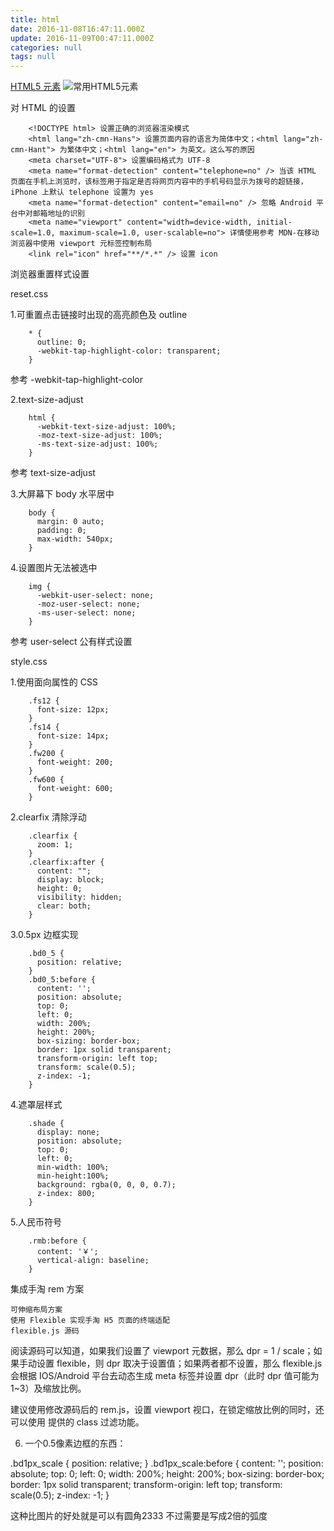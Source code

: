 ```yaml
---
title: html
date: 2016-11-08T16:47:11.000Z
update: 2016-11-09T00:47:11.000Z
categories: null
tags: null
---
```


[HTML5 元素](http://demo.yanue.net/HTML5element/)
![常用HTML5元素](http://img.mukewang.com/56dd4c7a0001121110830809.png)


对 HTML 的设置
```
    <!DOCTYPE html> 设置正确的浏览器渲染模式
    <html lang="zh-cmn-Hans"> 设置页面内容的语言为简体中文；<html lang="zh-cmn-Hant"> 为繁体中文；<html lang="en"> 为英文。这么写的原因
    <meta charset="UTF-8"> 设置编码格式为 UTF-8
    <meta name="format-detection" content="telephone=no" /> 当该 HTML 页面在手机上浏览时，该标签用于指定是否将网页内容中的手机号码显示为拨号的超链接，iPhone 上默认 telephone 设置为 yes
    <meta name="format-detection" content="email=no" /> 忽略 Android 平台中对邮箱地址的识别
    <meta name="viewport" content="width=device-width, initial-scale=1.0, maximum-scale=1.0, user-scalable=no"> 详情使用参考 MDN-在移动浏览器中使用 viewport 元标签控制布局
    <link rel="icon" href="**/*.*" /> 设置 icon
```
浏览器重置样式设置

reset.css

1.可重置点击链接时出现的高亮颜色及 outline

        * {
          outline: 0;
          -webkit-tap-highlight-color: transparent;
        }

参考 -webkit-tap-highlight-color

2.text-size-adjust

        html {
          -webkit-text-size-adjust: 100%;
          -moz-text-size-adjust: 100%;
          -ms-text-size-adjust: 100%;
        }

参考 text-size-adjust

3.大屏幕下 body 水平居中

        body {
          margin: 0 auto;
          padding: 0;
          max-width: 540px;
        }

4.设置图片无法被选中

        img {
          -webkit-user-select: none;
          -moz-user-select: none;
          -ms-user-select: none;
        }

参考 user-select
公有样式设置

style.css

1.使用面向属性的 CSS

        .fs12 {
          font-size: 12px;
        }
        .fs14 {
          font-size: 14px;
        }
        .fw200 {
          font-weight: 200;
        }
        .fw600 {
          font-weight: 600;
        }

2.clearfix 清除浮动

        .clearfix {
          zoom: 1;
        }
        .clearfix:after {
          content: "";
          display: block;
          height: 0;
          visibility: hidden;
          clear: both;
        }

3.0.5px 边框实现

        .bd0_5 {
          position: relative;
        }
        .bd0_5:before {
          content: '';
          position: absolute;
          top: 0;
          left: 0;
          width: 200%;
          height: 200%;
          box-sizing: border-box;
          border: 1px solid transparent;
          transform-origin: left top;
          transform: scale(0.5);
          z-index: -1;
        }

4.遮罩层样式

        .shade {
          display: none;
          position: absolute;
          top: 0;
          left: 0;
          min-width: 100%;
          min-height:100%;
          background: rgba(0, 0, 0, 0.7);
          z-index: 800;
        }

5.人民币符号

        .rmb:before {
          content: '￥';
          vertical-align: baseline;
        }

集成手淘 rem 方案

    可伸缩布局方案
    使用 Flexible 实现手淘 H5 页面的终端适配
    flexible.js 源码

阅读源码可以知道，如果我们设置了 viewport 元数据，那么 dpr = 1 / scale；如果手动设置 flexible，则 dpr 取决于设置值；如果两者都不设置，那么 flexible.js 会根据 IOS/Android 平台去动态生成 meta 标签并设置 dpr（此时 dpr 值可能为 1~3）及缩放比例。

建议使用修改源码后的 rem.js，设置 viewport 视口，在锁定缩放比例的同时，还可以使用 <html data-dpr="1~3"> 提供的 class 过滤功能。

6. 一个0.5像素边框的东西：

.bd1px_scale {
  position: relative;
}
.bd1px_scale:before {
  content: '';
  position: absolute;
  top: 0;
  left: 0;
  width: 200%;
  height: 200%;
  box-sizing: border-box;
  border: 1px solid transparent;
  transform-origin: left top;
  transform: scale(0.5);
  z-index: -1;
}

这种比图片的好处就是可以有圆角2333
不过需要是写成2倍的弧度
